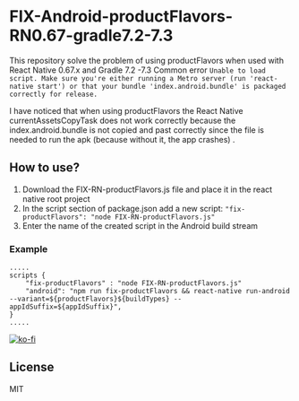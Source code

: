 # FIX-Android-productFlavors-RN0.67-gradle7.2-7.3

This repository solve the problem of using productFlavors when used with React Native 0.67.x and Gradle 7.2 -7.3
Common error `Unable to load script. Make sure you're either running a Metro server (run 'react-native start') or that your bundle 'index.android.bundle' is packaged correctly for release.`

I have noticed that when using productFlavors the React Native currentAssetsCopyTask does not work correctly because the index.android.bundle is not copied and past correctly since the file is needed to run the apk (because without it, the app crashes) .

## How to use?

1.  Download the FIX-RN-productFlavors.js file and place it in the react native root project
2.  In the script section of package.json add a new script: `"fix-productFlavors": "node FIX-RN-productFlavors.js"`
3.  Enter the name of the created script in the Android build stream

### Example

```
.....
scripts {
    "fix-productFlavors" : "node FIX-RN-productFlavors.js"
    "android": "npm run fix-productFlavors && react-native run-android --variant=${productFlavors}${buildTypes} --appIdSuffix=${appIdSuffix}",
}
.....

```

[![ko-fi](https://ko-fi.com/img/githubbutton_sm.svg)](https://ko-fi.com/N4N2ILOT0)

## License

MIT
